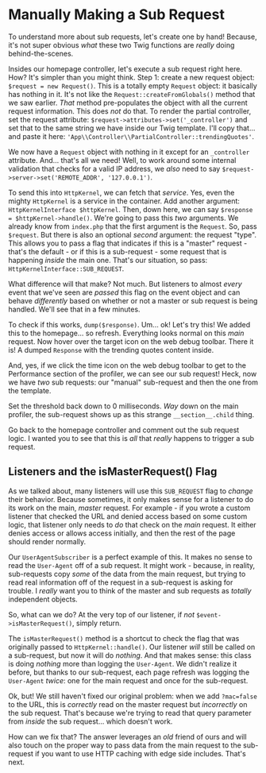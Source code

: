 # Manually Making a Sub Request

To understand more about sub requests, let's create one by hand! Because, it's
not super obvious *what* these two Twig functions are *really* doing
behind-the-scenes.

Insides our homepage controller, let's execute a sub request right here. How?
It's simpler than you might think. Step 1: create a new request object:
`$request = new Request()`. This is a totally empty `Request` object: it
basically has nothing in it. It's not like the `Request::createFromGlobals()`
method that we saw earlier. *That* method pre-populates the object with all the
current request information. This does *not* do that. To render the partial
controller, set the request attribute: `$request->attributes->set('_controller')`
and set that to the same string we have inside our Twig template. I'll copy
that... and paste it here:
`'App\\Controller\\PartialController::trendingQuotes'`.

We now have a `Request` object with nothing in it except for an `_controller`
attribute. And... that's all we need! Well, to work around some internal validation
that checks for a valid IP address, we *also* need to say
`$request->server->set('REMOTE_ADDR', '127.0.0.1')`.

To send this into `HttpKernel`, we can fetch that *service*. Yes, even the mighty
`HttpKernel` is a service in the container. Add another argument:
`HttpKernelInterface $httpKernel`. Then, down here, we can say
`$response = $httpKernel->handle()`. We're going to pass this *two* arguments. We
already know from `index.php` that the first argument is the `Request`. So, pass
`$request`. But there is also an optional *second* argument: the request "type".
This allows you to pass a flag that indicates if this is a "master" request -
that's the default - or if this is a sub-request - some request that is happening
*inside* the main one. That's our situation, so pass:
`HttpKernelInterface::SUB_REQUEST`.

What difference will that make? Not much. But listeners to almost *every*
event that we've seen are *passed* this flag on the event object and can behave
*differently* based on whether or not a master or sub request is being handled.
We'll see that in a few minutes.

To check if this works, `dump($response)`. Um... ok! Let's try this! We added
this to the homepage... so refresh. Everything looks normal on this *main* request.
Now hover over the target icon on the web debug toolbar. There it is! A dumped
`Response` with the trending quotes content inside.

And, yes, if we click the time icon on the web debug toolbar to get to the
Performance section of the profiler, we can see our sub request! Heck, now
we have *two* sub requests: our "manual" sub-request and then the one from
the template.

Set the threshold back down to 0 milliseconds. *Way* down on the main profiler,
the sub-request shows up as this strange `__section__.child` thing.

Go back to the homepage controller and comment out the sub request logic. I wanted
you to see that this is *all* that *really* happens to trigger a sub request.

## Listeners and the isMasterRequest() Flag

As we talked about, many listeners will use this `SUB_REQUEST` flag to *change*
their behavior. Because sometimes, it only makes sense for a listener to do its
work on the main, *master* request. For example - if you wrote a custom listener
that checked the URL and denied access based on some custom logic, that listener
only needs to *do* that check on the *main* request. It either denies access or
allows access initially, and then the rest of the page should render normally.

Our `UserAgentSubscriber` is a perfect example of this. It makes no sense to read
the `User-Agent` off of a sub request. It might work - because, in reality,
sub-requests copy *some* of the data from the main request, but trying to read
real information off of the request in a sub-request is asking for trouble. I
*really* want you to think of the master and sub requests as *totally* independent
objects.

So, what can we do? At the very top of our listener, if *not*
`$event->isMasterRequest()`, simply return.

The `isMasterRequest()` method is a shortcut to check the flag that was originally
passed to `HttpKernel::handle()`. Our listener *will* still be called on a sub-request,
but now it will do *nothing*. And that makes sense: this class is doing *nothing*
more than logging the `User-Agent`. We didn't realize it before, but thanks to our
sub-request, each page refresh was logging the `User-Agent` *twice*: one for the
main request and once for the sub-request.

Ok, but! We still haven't fixed our original problem: when we add `?mac=false` to
the URL, this is *correctly* read on the master request but *incorrectly* on the
sub request. That's because we're trying to read that query parameter from *inside*
the sub request... which doesn't work.

How can we fix that? The answer leverages an *old* friend of ours and will also
touch on the proper way to pass data from the main request to the sub-request if
you want to use HTTP caching with edge side includes. That's next.
